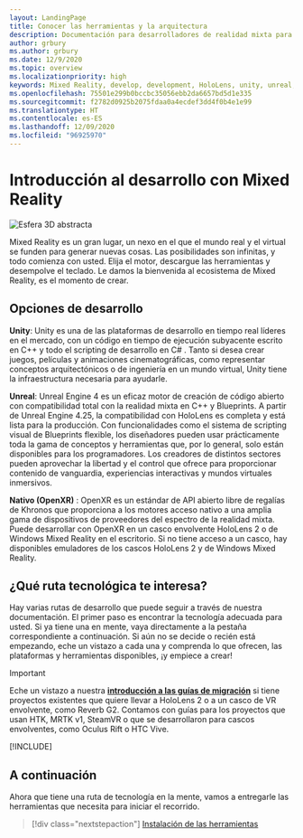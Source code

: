 ```yaml
---
layout: LandingPage
title: Conocer las herramientas y la arquitectura
description: Documentación para desarrolladores de realidad mixta para HoloLens y cascos envolventes.
author: grbury
ms.author: grbury
ms.date: 12/9/2020
ms.topic: overview
ms.localizationpriority: high
keywords: Mixed Reality, develop, development, HoloLens, unity, unreal, directx, mixed reality headset, windows mixed reality headset, virtual reality headset, what is virtual reality, what is augmented reality, virtual reality development, augmented reality development
ms.openlocfilehash: 75501e299b0bccbc35056ebb2da6657bd5d1e335
ms.sourcegitcommit: f2782d0925b2075fdaa0a4ecdef3dd4f0b4e1e99
ms.translationtype: HT
ms.contentlocale: es-ES
ms.lasthandoff: 12/09/2020
ms.locfileid: "96925970"
---
```

# <a name="introduction-to-mixed-reality-development"></a>Introducción al desarrollo con Mixed Reality

![Esfera 3D abstracta](images/development-hero-image.png)

Mixed Reality es un gran lugar, un nexo en el que el mundo real y el virtual se funden para generar nuevas cosas. Las posibilidades son infinitas, y todo comienza con usted. Elija el motor, descargue las herramientas y desempolve el teclado. Le damos la bienvenida al ecosistema de Mixed Reality, es el momento de crear.

## <a name="development-options"></a>Opciones de desarrollo

**Unity**: Unity es una de las plataformas de desarrollo en tiempo real líderes en el mercado, con un código en tiempo de ejecución subyacente escrito en C++ y todo el scripting de desarrollo en C# . Tanto si desea crear juegos, películas y animaciones cinematográficas, como representar conceptos arquitectónicos o de ingeniería en un mundo virtual, Unity tiene la infraestructura necesaria para ayudarle.

**Unreal**: Unreal Engine 4 es un eficaz motor de creación de código abierto con compatibilidad total con la realidad mixta en C++ y Blueprints. A partir de Unreal Engine 4.25, la compatibilidad con HoloLens es completa y está lista para la producción. Con funcionalidades como el sistema de scripting visual de Blueprints flexible, los diseñadores pueden usar prácticamente toda la gama de conceptos y herramientas que, por lo general, solo están disponibles para los programadores. Los creadores de distintos sectores pueden aprovechar la libertad y el control que ofrece para proporcionar contenido de vanguardia, experiencias interactivas y mundos virtuales inmersivos.

**Nativo (OpenXR)** : OpenXR es un estándar de API abierto libre de regalías de Khronos que proporciona a los motores acceso nativo a una amplia gama de dispositivos de proveedores del espectro de la realidad mixta. Puede desarrollar con OpenXR en un casco envolvente HoloLens 2 o de Windows Mixed Reality en el escritorio. Si no tiene acceso a un casco, hay disponibles emuladores de los cascos HoloLens 2 y de Windows Mixed Reality.

## <a name="what-technology-path-are-you-interested-in"></a>¿Qué ruta tecnológica te interesa? 

Hay varias rutas de desarrollo que puede seguir a través de nuestra documentación. El primer paso es encontrar la tecnología adecuada para usted. Si ya tiene una en mente, vaya directamente a la pestaña correspondiente a continuación. Si aún no se decide o recién está empezando, eche un vistazo a cada una y comprenda lo que ofrecen, las plataformas y herramientas disponibles, ¡y empiece a crear!

> [!IMPORTANT]
> Eche un vistazo a nuestra **[introducción a las guías de migración](porting-apps/porting-overview.md)** si tiene proyectos existentes que quiere llevar a HoloLens 2 o a un casco de VR envolvente, como Reverb G2. Contamos con guías para los proyectos que usan HTK, MRTK v1, SteamVR o que se desarrollaron para cascos envolventes, como Oculus Rift o HTC Vive.

[!INCLUDE[](includes/tech-path-overview.md)]

## <a name="whats-next"></a>A continuación

Ahora que tiene una ruta de tecnología en la mente, vamos a entregarle las herramientas que necesita para iniciar el recorrido.

> [!div class="nextstepaction"]
> [Instalación de las herramientas](install-the-tools.md)

<!-- 
## What would you like to do next?

:::row:::
    :::column:::
       [![Understand the basics](images/icon-lightbulb.png)](get-started-with-mr.md#understand-the-basics)<br>
        **[Understand the basics](get-started-with-mr.md#understand-the-basics)**<br>
        Get a better understanding of what defines mixed reality and how it’s being used.
    :::column-end:::
    :::column:::
        [![Become a creator](images/icon-design.jpg)](design.md)<br>
         **[Become a creator](design.md)**<br>
        Learn the basic concepts you need to begin designing and prototyping.
    :::column-end:::
    :::column:::
        [![Install the tools](images/icon-developer.jpg)](install-the-tools.md)<br>
         **[Install the tools](install-the-tools.md)**<br>
        Use the installation checklist to get the tools you need to build apps for HoloLens and mixed reality.
    :::column-end:::
    :::column:::
        [![Come to an event](images/icon-calendar.jpg)](sf-academy-events.md)<br>
         **[Come to an event](sf-academy-events.md)**<br>
        See the hardware and get a hands-on tutorial to make your first HoloLens 2 application.
    :::column-end:::
:::row-end:::
-->

